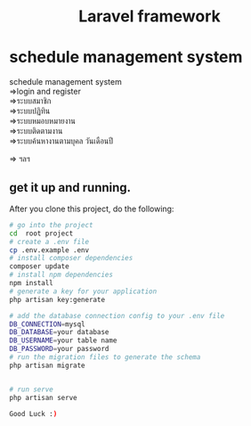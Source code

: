 #  <center >Laravel framework</center >
#  schedule management system
  schedule management system<br /> 
 =>login and register  <br />
 =>ระบบสมาชิก  <br />
 =>ระบบปฏิทิน   <br />
 =>ระบบหมอบหมายงาน <br />
 =>ระบบติดตามงาน <br />
 =>ระบบค้นหางานตามบุคล วันเดือนปี <br />


=> ฯลฯ  <br />
  

## get it up and running.

After you clone this project, do the following:

```bash
# go into the project
cd  root project
# create a .env file
cp .env.example .env
# install composer dependencies
composer update
# install npm dependencies
npm install
# generate a key for your application
php artisan key:generate

# add the database connection config to your .env file
DB_CONNECTION=mysql
DB_DATABASE=your database
DB_USERNAME=your table name
DB_PASSWORD=your password
# run the migration files to generate the schema
php artisan migrate


# run serve
php artisan serve

Good Luck :)
